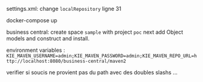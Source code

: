 settings.xml: change `localRepository` ligne 31

docker-compose up

business central: create space `sample` with project `poc` next add Object models and construct and install.

environment variables : `KIE_MAVEN_USERNAME=admin;KIE_MAVEN_PASSWORD=admin;KIE_MAVEN_REPO_URL=http://localhost:8080/business-central/maven2`

verifier si soucis ne provient pas du path avec des doubles slashs ...